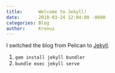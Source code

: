 ```yaml
---
title:      Welcome to Jekyll!
date:       2018-03-24 12:04:00 -0600
categories: Blog
author:     Kronuz
---
```


I switched the blog from Pelican to [Jekyll](https://jekyllrb.com).

1. `gem install jekyll bundler`
2. `bundle exec jekyll serve`

